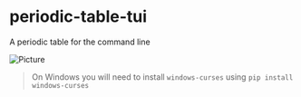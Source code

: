 # periodic-table-tui

A periodic table for the command line

![Picture](/assets/demo.gif?raw=true)

> On Windows you will need to install `windows-curses` using `pip install windows-curses`
